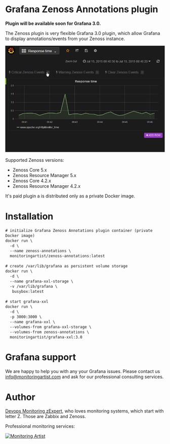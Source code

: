 # Grafana Zenoss Annotations plugin

**Plugin will be available soon for Grafana 3.0.**

The Zenoss plugin is very flexible Grafana 3.0 plugin, which allow Grafana to
display annotations/events from your Zenoss instance.

![Grafana Zenoss plugin](https://raw.githubusercontent.com/monitoringartist/grafana-zenoss-annotations/master/doc/grafana-zenoss-plugin.gif)

Supported Zenoss versions:

- Zenoss Core 5.x
- Zenoss Resource Manager 5.x
- Zenoss Core 4.2.x
- Zenoss Resource Manager 4.2.x

It's paid plugin a is distributed only as a private Docker image.

# Installation

```
# initialize Grafana Zenoss Annotations plugin container (private Docker image)
docker run \
  -d \
  --name zenoss-annotations \
  monitoringartist/zenoss-annotations:latest

# create /var/lib/grafana as persistent volume storage
docker run \
  -d \
  --name grafana-xxl-storage \
  -v /var/lib/grafana \
   busybox:latest

# start grafana-xxl
docker run \
  -d \
  -p 3000:3000 \
  --name grafana-xxl \
  --volumes-from grafana-xxl-storage \
  --volumes-from zenoss-annotations \
  monitoringartist/grafana-xxl:3.0
```

# Grafana support

We are happy to help you with any your Grafana issues. Please contact us
info@monitoringartist.com and ask for our professional consulting services.

# Author

[Devops Monitoring zExpert](http://www.jangaraj.com 'DevOps / Docker / Kubernetes / Zabbix / Zenoss / Monitoring'),
who loves monitoring systems, which start with letter Z. Those are Zabbix and Zenoss.

Professional monitoring services:

[![Monitoring Artist](http://monitoringartist.com/img/github-monitoring-artist-logo.jpg)](http://www.monitoringartist.com 'DevOps / Docker / Kubernetes / Zabbix / Zenoss / Monitoring')
